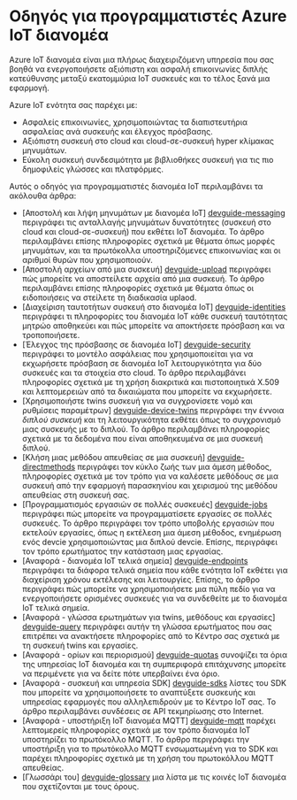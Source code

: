 <properties
 pageTitle="Θέματα Οδηγός για προγραμματιστές για διανομέα IoT | Microsoft Azure"
 description="Azure Οδηγός για προγραμματιστές IoT διανομέα που περιλαμβάνει τα τελικά σημεία IoT διανομέα, ασφαλείας, συσκευή ταυτότητας μητρώο, Διαχείριση συσκευών και ανταλλαγή μηνυμάτων"
 services="iot-hub"
 documentationCenter=".net"
 authors="dominicbetts"
 manager="timlt"
 editor=""/>

<tags
 ms.service="iot-hub"
 ms.devlang="multiple"
 ms.topic="article"
 ms.tgt_pltfrm="na"
 ms.workload="na"
 ms.date="09/30/2016" 
 ms.author="dobett"/>

# <a name="azure-iot-hub-developer-guide"></a>Οδηγός για προγραμματιστές Azure IoT διανομέα

Azure IoT διανομέα είναι μια πλήρως διαχειριζόμενη υπηρεσία που σας βοηθά να ενεργοποιήσετε αξιόπιστη και ασφαλή επικοινωνίες διπλής κατεύθυνσης μεταξύ εκατομμύρια IoT συσκευές και το τέλος ξανά μια εφαρμογή.

Azure IoT ενότητα σας παρέχει με:

* Ασφαλείς επικοινωνίες, χρησιμοποιώντας τα διαπιστευτήρια ασφαλείας ανά συσκευής και έλεγχος πρόσβασης.
* Αξιόπιστη συσκευή στο cloud και cloud-σε-συσκευή hyper κλίμακας μηνυμάτων.
* Εύκολη συσκευή συνδεσιμότητα με βιβλιοθήκες συσκευή για τις πιο δημοφιλείς γλώσσες και πλατφόρμες.

Αυτός ο οδηγός για προγραμματιστές διανομέα IoT περιλαμβάνει τα ακόλουθα άρθρα:

- [Αποστολή και λήψη μηνυμάτων με διανομέα IoT] [ devguide-messaging] περιγράφει τις ανταλλαγής μηνυμάτων δυνατότητες (συσκευή στο cloud και cloud-σε-συσκευή) που εκθέτει IoT διανομέα. Το άρθρο περιλαμβάνει επίσης πληροφορίες σχετικά με θέματα όπως μορφές μηνυμάτων, και τα πρωτόκολλα υποστηριζόμενες επικοινωνίας και οι αριθμοί θυρών που χρησιμοποιούν.
- [Αποστολή αρχείων από μια συσκευή] [ devguide-upload] περιγράφει πώς μπορείτε να αποστείλετε αρχεία από μια συσκευή. Το άρθρο περιλαμβάνει επίσης πληροφορίες σχετικά με θέματα όπως οι ειδοποιήσεις να στείλετε τη διαδικασία uplaod.
- [Διαχείριση ταυτοτήτων συσκευή στο διανομέα IoT] [ devguide-identities] περιγράφει τι πληροφορίες του διανομέα IoT κάθε συσκευή ταυτότητας μητρώο αποθηκεύει και πώς μπορείτε να αποκτήσετε πρόσβαση και να τροποποιήσετε.
- [Έλεγχος της πρόσβασης σε διανομέα IoT] [ devguide-security] περιγράφει το μοντέλο ασφάλειας που χρησιμοποιείται για να εκχωρήσετε πρόσβαση σε διανομέα IoT λειτουργικότητα για δύο συσκευές και τα στοιχεία στο cloud. Το άρθρο περιλαμβάνει πληροφορίες σχετικά με τη χρήση διακριτικά και πιστοποιητικά X.509 και λεπτομερειών από τα δικαιώματα που μπορείτε να εκχωρήσετε.
- [Χρησιμοποιήστε twins συσκευή για να συγχρονίσετε νομό και ρυθμίσεις παραμέτρων] [ devguide-device-twins] περιγράφει την έννοια *διπλού συσκευή* και τη λειτουργικότητα εκθέτει όπως το συγχρονισμό μιας συσκευής με το διπλού. Το άρθρο περιλαμβάνει πληροφορίες σχετικά με τα δεδομένα που είναι αποθηκευμένα σε μια συσκευή διπλού.
- [Κλήση μιας μεθόδου απευθείας σε μια συσκευή] [ devguide-directmethods] περιγράφει τον κύκλο ζωής των μια άμεση μέθοδος, πληροφορίες σχετικά με τον τρόπο για να καλέσετε μεθόδους σε μια συσκευή από την εφαρμογή παρασκηνίου και χειρισμού της μεθόδου απευθείας στη συσκευή σας.
- [Προγραμματισμός εργασιών σε πολλές συσκευές] [ devguide-jobs] περιγράφει πώς μπορείτε να προγραμματίσετε εργασίες σε πολλές συσκευές. Το άρθρο περιγράφει τον τρόπο υποβολής εργασιών που εκτελούν εργασίες, όπως η εκτέλεση μια άμεση μέθοδος, ενημέρωση ενός devcie χρησιμοποιώντας μια διπλού devcie. Επίσης, περιγράφει τον τρόπο ερωτήματος την κατάσταση μιας εργασίας.
- [Αναφορά - διανομέα IoT τελικά σημεία] [ devguide-endpoints] περιγράφει τα διάφορα τελικά σημεία που κάθε ενότητα IoT εκθέτει για διαχείριση χρόνου εκτέλεσης και λειτουργίες. Επίσης, το άρθρο περιγράφει πώς μπορείτε να χρησιμοποιήσετε μια πύλη πεδίο για να ενεργοποιήσετε ορισμένες συσκευές για να συνδεθείτε με το διανομέα IoT τελικά σημεία.
- [Αναφορά - γλώσσα ερωτημάτων για twins, μεθόδους και εργασίες] [ devguide-query] περιγράφει αυτήν τη γλώσσα ερωτήματος που σας επιτρέπει να ανακτήσετε πληροφορίες από το Κέντρο σας σχετικά με τη συσκευή twins και εργασίες.
- [Αναφορά - ορίων και περιορισμού] [ devguide-quotas] συνοψίζει τα όρια της υπηρεσίας IoT διανομέα και τη συμπεριφορά επιτάχυνσης μπορείτε να περιμένετε για να δείτε πότε υπερβαίνει ένα όριο.
- [Αναφορά - συσκευή και υπηρεσία SDK] [ devguide-sdks] λίστες του SDK που μπορείτε να χρησιμοποιήσετε το αναπτύξετε συσκευής και υπηρεσίας εφαρμογές που αλληλεπιδρούν με το Κέντρο IoT σας. Το άρθρο περιλαμβάνει συνδέσεις σε API τεκμηρίωσης στο Internet.
- [Αναφορά - υποστήριξη IoT διανομέα MQTT] [ devguide-mqtt] παρέχει λεπτομερείς πληροφορίες σχετικά με τον τρόπο διανομέα IoT υποστηρίζει το πρωτόκολλο MQTT. Το άρθρο περιγράφει την υποστήριξη για το πρωτόκολλο MQTT ενσωματωμένη για το SDK και παρέχει πληροφορίες σχετικά με τη χρήση του πρωτοκόλλου MQTT απευθείας.
- [Γλωσσάρι του] [ devguide-glossary] μια λίστα με τις κοινές IoT διανομέα που σχετίζονται με τους όρους.



[devguide-messaging]: iot-hub-devguide-messaging.md
[devguide-upload]: iot-hub-devguide-file-upload.md
[devguide-identities]: iot-hub-devguide-identity-registry.md
[devguide-security]: iot-hub-devguide-security.md
[devguide-device-twins]: iot-hub-devguide-device-twins.md
[devguide-directmethods]: iot-hub-devguide-direct-methods.md
[devguide-jobs]: iot-hub-devguide-jobs.md
[devguide-endpoints]: iot-hub-devguide-endpoints.md
[devguide-quotas]: iot-hub-devguide-quotas-throttling.md
[devguide-query]: iot-hub-devguide-query-language.md
[devguide-sdks]: iot-hub-devguide-sdks.md
[devguide-mqtt]: iot-hub-mqtt-support.md
[devguide-glossary]: iot-hub-devguide-glossary.md

